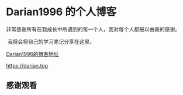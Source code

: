 # Darian1996 的个人博客

​	非常感谢所有在我成长中所遇到的每一个人，我对每个人都报以由衷的感谢。

​	我将会将自己的学习笔记分享在这里。



[Darian1996的博客地址](https://darian.top)

https://darian.top

## 感谢观看

